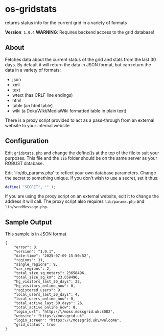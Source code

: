 # os-gridstats
returns status info for the current grid in a variety of formats

**Version**: `1.0.4`
**WARNING**: Requires backend access to the grid database!

## About
Fetches data about the current status of the grid and stats from the last 30 days. By default it will return the data in JSON format, but can return the data in a variety of formats:
- json
- xml
- text
- wtext (has CRLF line endings)
- html
- table (an html table)
- wiki (a DokuWiki/MediaWiki formatted table in plain text)

There is a proxy script provided to act as a pass-through from an external website to your internal website.

## Configuration
Edit `gridstats.php` and change the define()s at the top of the file to suit your purposes.
This file and the `lib` folder should be on the same server as your ROBUST database.

Edit `lib/db_params.php' to reflect your own database parameters. Change the secret to something unique. If you don't wish to use a secret, set it thus:
```php
define( "SECRET", "" );
```

If you are using the proxy script on an external website, edit it to change the address it will call. The proxy script also requires `lib/params.php` and `lib/sendMessage.php`.

## Sample Output
This sample is in JSON format.
```
{
    "error": 0,
    "version": "1.0.1",
    "date-time": "2025-07-09 15:50:52",
    "regions": 11,
    "single_regions": 9,
    "var_regions": 2,
    "total_size_sq_meters": 23658496,
    "total_size_sq_km": 23.658496,
    "hg_visitors_last_30_days": 22,
    "hg_visitors_online_now": 0,
    "registered_users": 9,
    "local_users_last_30_days": 4,
    "local_users_online_now": 0,
    "total_active_last_30_days": 26,
    "total_active_online_now": 0,
    "login_url": "http:\/\/moss.mossgrid.uk:8002",
    "website": "https:\/mossgrid.uk",
    "login_screen": "https:\/\/mossgrid.uk\/welcome",
    "grid_status": true
}
```
